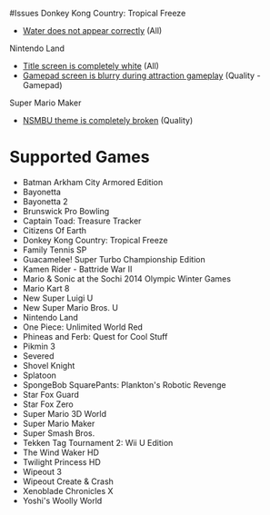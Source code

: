 #Issues
Donkey Kong Country: Tropical Freeze

- [Water does not appear correctly](http://i.imgur.com/0X194fi.jpg) (All)

Nintendo Land

- [Title screen is completely white](http://i.imgur.com/Jmbpj0h.png) (All)
- [Gamepad screen is blurry during attraction gameplay](http://i.imgur.com/B22muq6.jpg) (Quality - Gamepad)

Super Mario Maker

- [NSMBU theme is completely broken](http://i.imgur.com/OumJaa6.png) (Quality)

# Supported Games
- Batman Arkham City Armored Edition
- Bayonetta
- Bayonetta 2
- Brunswick Pro Bowling
- Captain Toad: Treasure Tracker
- Citizens Of Earth
- Donkey Kong Country: Tropical Freeze
- Family Tennis SP
- Guacamelee! Super Turbo Championship Edition
- Kamen Rider - Battride War II
- Mario & Sonic at the Sochi 2014 Olympic Winter Games
- Mario Kart 8
- New Super Luigi U
- New Super Mario Bros. U
- Nintendo Land
- One Piece: Unlimited World Red
- Phineas and Ferb: Quest for Cool Stuff
- Pikmin 3
- Severed
- Shovel Knight
- Splatoon
- SpongeBob SquarePants: Plankton's Robotic Revenge
- Star Fox Guard
- Star Fox Zero
- Super Mario 3D World
- Super Mario Maker
- Super Smash Bros.
- Tekken Tag Tournament 2: Wii U Edition
- The Wind Waker HD
- Twilight Princess HD
- Wipeout 3
- Wipeout Create & Crash
- Xenoblade Chronicles X
- Yoshi's Woolly World
